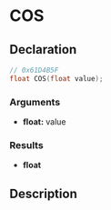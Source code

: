# COS

## Declaration
```cpp
// 0x61D4B5F
float COS(float value);
```

### Arguments
- **float:** value

### Results
- **float**

## Description
